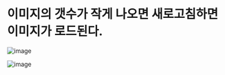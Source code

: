 # 이미지의 갯수가 작게 나오면 새로고침하면 이미지가 로드된다.
![image](https://github.com/yunshinhee/all-images/assets/145514638/2a731eb1-943d-4829-ba5f-cf7a57f55005)

![image](https://github.com/yunshinhee/all-images/assets/145514638/1f10690a-821f-4ef7-9274-b518f15253ae)
